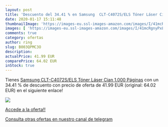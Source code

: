 ```yaml
---
layout: post
title: 'Descuento del 34.41 % en Samsung  CLT-C4072S/ELS Tóner Láser Cian'
date: 2020-01-17 15:11:48
thumbnailImage: 'https://images-eu.ssl-images-amazon.com/images/I/41mcRgnyPxL._SL200_.jpg'
images: [ 'https://images-eu.ssl-images-amazon.com/images/I/41mcRgnyPxL._SL200_.jpg' ]
comments: true
category: ofertas
author: ring
slug: B003QPMC3O
description:
actualPrice: 41.99 EUR
comparePrice: 64.02 EUR
inStock: true
---
```


Tienes [Samsung  CLT-C4072S/ELS Tóner Láser Cian 1.000 Páginas](https://www.amazon.com/dp/B003QPMC3O/?tag=redken08-20) con un 34.41 % de descuento con precio de oferta de 41.99 EUR (original: 64.02 EUR) en el siguiente enlace!

[![](https://images-eu.ssl-images-amazon.com/images/I/41mcRgnyPxL._SL200_.jpg)](https://www.amazon.com/dp/B003QPMC3O/?tag=redken08-20)

[Accede a la oferta!!](https://www.amazon.com/dp/B003QPMC3O/?tag=redken08-20)

[Consulta otras ofertas en nuestro canal de telegram](https://t.me/s/ofertas25)
